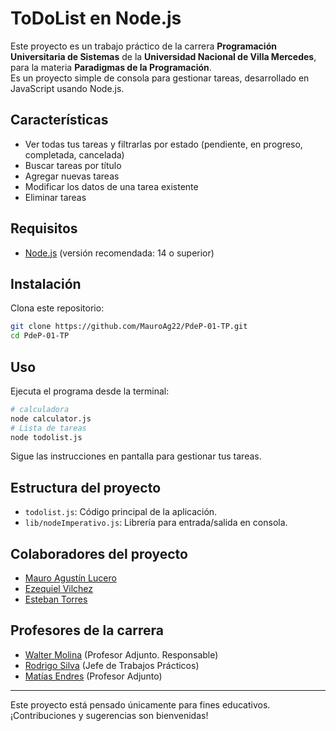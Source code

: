 # ToDoList en Node.js

Este proyecto es un trabajo práctico de la carrera **Programación Universitaria de Sistemas** de la **Universidad Nacional de Villa Mercedes**, para la materia **Paradigmas de la Programación**.  
Es un proyecto simple de consola para gestionar tareas, desarrollado en JavaScript usando Node.js.

## Características

- Ver todas tus tareas y filtrarlas por estado (pendiente, en progreso, completada, cancelada)
- Buscar tareas por título
- Agregar nuevas tareas
- Modificar los datos de una tarea existente
- Eliminar tareas

## Requisitos

- [Node.js](https://nodejs.org/) (versión recomendada: 14 o superior)

## Instalación

Clona este repositorio:

```sh
git clone https://github.com/MauroAg22/PdeP-01-TP.git
cd PdeP-01-TP
```

## Uso

Ejecuta el programa desde la terminal:

```sh
# calculadora
node calculator.js
# Lista de tareas
node todolist.js
```

Sigue las instrucciones en pantalla para gestionar tus tareas.

## Estructura del proyecto

- `todolist.js`: Código principal de la aplicación.
- `lib/nodeImperativo.js`: Librería para entrada/salida en consola.

## Colaboradores del proyecto

- [Mauro Agustín Lucero](https://maurolucero.com.ar)
- [Ezequiel Vilchez](https://github.com/Ezequiel-Vilchez)
- [Esteban Torres](https://github.com/estebandtorres)

## Profesores de la carrera

- [Walter Molina](https://github.com/waltermolina) (Profesor Adjunto. Responsable)
- [Rodrigo Silva](https://github.com/Rns2590) (Jefe de Trabajos Prácticos)
- [Matías Endres]() (Profesor Adjunto)

---

Este proyecto está pensado únicamente para fines educativos.
¡Contribuciones y sugerencias son bienvenidas!
